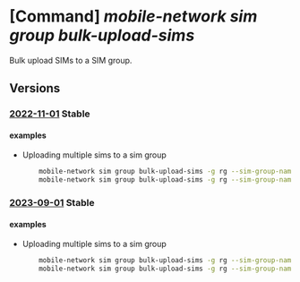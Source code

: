 # [Command] _mobile-network sim group bulk-upload-sims_

Bulk upload SIMs to a SIM group.

## Versions

### [2022-11-01](/Resources/mgmt-plane/L3N1YnNjcmlwdGlvbnMve30vcmVzb3VyY2Vncm91cHMve30vcHJvdmlkZXJzL21pY3Jvc29mdC5tb2JpbGVuZXR3b3JrL3NpbWdyb3Vwcy97fS91cGxvYWRzaW1z/2022-11-01.xml) **Stable**

<!-- mgmt-plane /subscriptions/{}/resourcegroups/{}/providers/microsoft.mobilenetwork/simgroups/{}/uploadsims 2022-11-01 -->

#### examples

- Uploading multiple sims to a sim group
    ```bash
        mobile-network sim group bulk-upload-sims -g rg --sim-group-name SimGroup --sims "[{name:bulk-upload-sim-01,authentication-key:00000000000000000000000000000000,operator-key-code:00000000000000000000000000000000,international-msi:0000000000},{name:bulk-upload-sim-02,authentication-key:00000000000000000000000000000001,operator-key-code:00000000000000000000000000000001,international-msi:0000000001}]"
        mobile-network sim group bulk-upload-sims -g rg --sim-group-name SimGroup --sims "[{name:bulk-upload-sim-01,authentication-key:00000000000000000000000000000000,operator-key-code:00000000000000000000000000000000,international-msi:0000000000,icc-id:00000000000000000000,device-type:camera,sim-policy:{id:/subscriptions/00000000-0000-0000-0000-000000000000/resourceGroups/rg/providers/Microsoft.MobileNetwork/mobileNetworks/mobile-network/simPolicies/policy01},static-ip-configuration:[{attached-data-network:{id:/subscriptions/00000000-0000-0000-0000-000000000000/resourceGroups/rg/providers/Microsoft.MobileNetwork/packetCoreControlPlanes/pccp01/packetCoreDataPlanes/pccp01/attachedDataNetworks/internet1},slice:{id:/subscriptions/00000000-0000-0000-0000-000000000000/resourceGroups/rg/providers/Microsoft.MobileNetwork/mobileNetworks/mobile-network/slices/slice01},static-ip:{ipv4-address:2.4.0.10}}]}]"
    ```

### [2023-09-01](/Resources/mgmt-plane/L3N1YnNjcmlwdGlvbnMve30vcmVzb3VyY2Vncm91cHMve30vcHJvdmlkZXJzL21pY3Jvc29mdC5tb2JpbGVuZXR3b3JrL3NpbWdyb3Vwcy97fS91cGxvYWRzaW1z/2023-09-01.xml) **Stable**

<!-- mgmt-plane /subscriptions/{}/resourcegroups/{}/providers/microsoft.mobilenetwork/simgroups/{}/uploadsims 2023-09-01 -->

#### examples

- Uploading multiple sims to a sim group
    ```bash
        mobile-network sim group bulk-upload-sims -g rg --sim-group-name SimGroup --sims "[{name:bulk-upload-sim-01,authentication-key:00000000000000000000000000000000,operator-key-code:00000000000000000000000000000000,international-msi:0000000000},{name:bulk-upload-sim-02,authentication-key:00000000000000000000000000000001,operator-key-code:00000000000000000000000000000001,international-msi:0000000001}]"
        mobile-network sim group bulk-upload-sims -g rg --sim-group-name SimGroup --sims "[{name:bulk-upload-sim-01,authentication-key:00000000000000000000000000000000,operator-key-code:00000000000000000000000000000000,international-msi:0000000000,icc-id:00000000000000000000,device-type:camera,sim-policy:{id:/subscriptions/00000000-0000-0000-0000-000000000000/resourceGroups/rg/providers/Microsoft.MobileNetwork/mobileNetworks/mobile-network/simPolicies/policy01},static-ip-configuration:[{attached-data-network:{id:/subscriptions/00000000-0000-0000-0000-000000000000/resourceGroups/rg/providers/Microsoft.MobileNetwork/packetCoreControlPlanes/pccp01/packetCoreDataPlanes/pccp01/attachedDataNetworks/internet1},slice:{id:/subscriptions/00000000-0000-0000-0000-000000000000/resourceGroups/rg/providers/Microsoft.MobileNetwork/mobileNetworks/mobile-network/slices/slice01},static-ip:{ipv4-address:2.4.0.10}}]}]"
    ```
